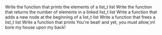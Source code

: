 Write the function that prints the elements of a list_t list
Write the function that returns the number of elements in a linked list_t list
Write a function that adds a new node at the beginning of  a list_t list
Write a function that frees a list_t list
Write a function that prints You're beat! and yet, you must allow,\nI bore my house upon my back!
